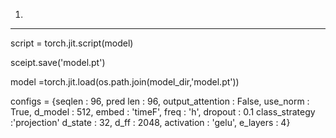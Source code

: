 1. 
-------
script = torch.jit.script(model)

sceipt.save('model.pt')

model =torch.jit.load(os.path.join(model_dir,'model.pt'))

configs = {seqlen : 96,
pred len : 96,
output_attention : False,
use_norm : True,
d_model : 512,
embed : 'timeF',
freq : 'h',
dropout : 0.1
class_strategy :'projection'
d_state : 32,
d_ff : 2048,
activation : 'gelu',
e_layers : 4}


